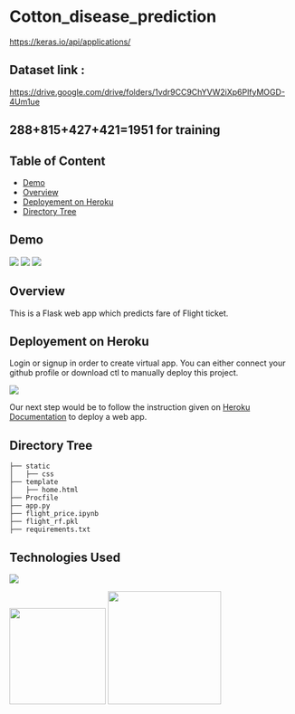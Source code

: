# Cotton_disease_prediction
https://keras.io/api/applications/

## Dataset link :
https://drive.google.com/drive/folders/1vdr9CC9ChYVW2iXp6PlfyMOGD-4Um1ue

## 288+815+427+421=1951 for training

## Table of Content	
  * [Demo](#demo)	
  * [Overview](#overview)	
  * [Deployement on Heroku](#deployement-on-heroku)	
  * [Directory Tree](#directory-tree)	

## Demo	

![](https://i.imgur.com/sozg3fL.png?1)
![](https://i.imgur.com/5It6iwC.png?1)
![](https://i.imgur.com/Ti3gFMa.png?1)

## Overview	
This is a Flask web app which predicts fare of Flight ticket.	

## Deployement on Heroku	
Login or signup in order to create virtual app. You can either connect your github profile or download ctl to manually deploy this project.	

[![](https://i.imgur.com/dKmlpqX.png)](https://heroku.com)	

Our next step would be to follow the instruction given on [Heroku Documentation](https://devcenter.heroku.com/articles/getting-started-with-python) to deploy a web app.	

## Directory Tree 	
```	
├── static 	
│   ├── css	
├── template	
│   ├── home.html	
├── Procfile		
├── app.py	
├── flight_price.ipynb	
├── flight_rf.pkl	
├── requirements.txt	
```	

## Technologies Used	

![](https://forthebadge.com/images/badges/made-with-python.svg)	

[<img target="_blank" src="https://flask.palletsprojects.com/en/1.1.x/_images/flask-logo.png" width=170>](https://flask.palletsprojects.com/en/1.1.x/)  [<img target="_blank" src="https://scikit-learn.org/stable/_static/scikit-learn-logo-small.png" width=200>](https://scikit-learn.org/stable/) 	





